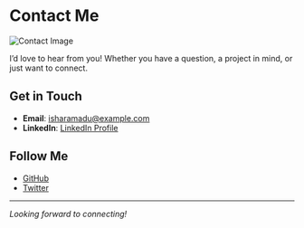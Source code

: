 # Contact Me

![Contact Image](../assets/contact.png)

I’d love to hear from you! Whether you have a question, a project in mind, or just want to connect.

## Get in Touch
- **Email**: [isharamadu@example.com](mailto:isharamadu@example.com)
- **LinkedIn**: [LinkedIn Profile](https://www.linkedin.com/in/ishara-madu)

## Follow Me
- [GitHub](https://github.com/ishara-madu)
- [Twitter](https://twitter.com/isharamadu)

---

*Looking forward to connecting!*
